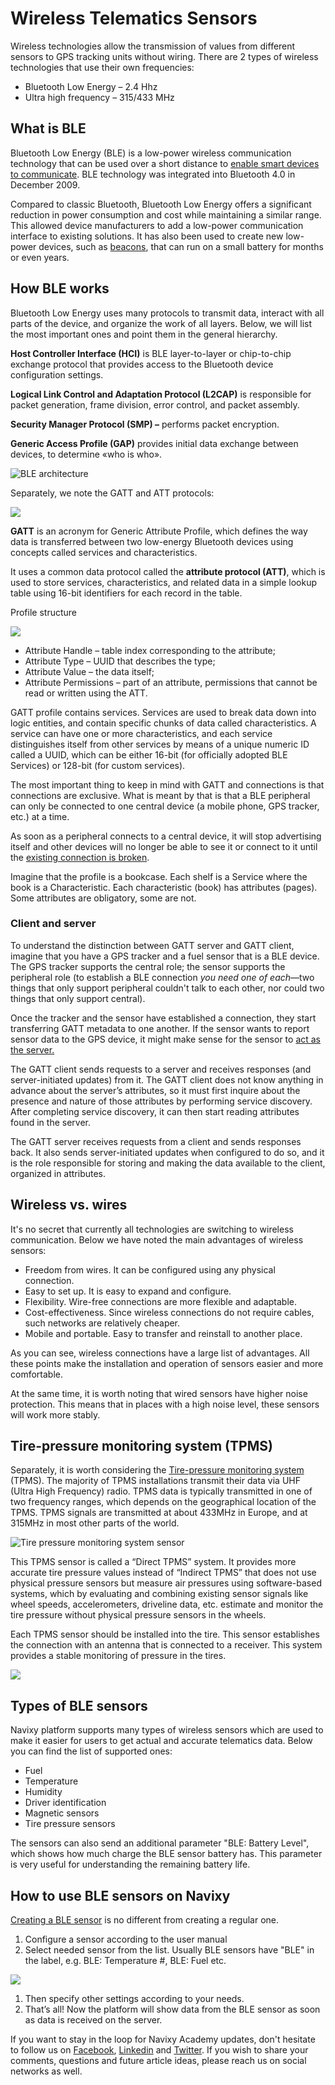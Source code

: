 # Wireless Telematics Sensors

Wireless technologies allow the transmission of values from different sensors to GPS tracking units without wiring. There are 2 types of wireless technologies that use their own frequencies:

* Bluetooth Low Energy – 2.4 Hhz
* Ultra high frequency – 315/433 MHz

## What is BLE

Bluetooth Low Energy (BLE) is a low-power wireless communication technology that can be used over a short distance to [enable smart devices to communicate](https://www.centare.com/blog/what_is_bluetooth_low_energy/). BLE technology was integrated into Bluetooth 4.0 in December 2009.

Compared to classic Bluetooth, Bluetooth Low Energy offers a significant reduction in power consumption and cost while maintaining a similar range. This allowed device manufacturers to add a low-power communication interface to existing solutions. It has also been used to create new low-power devices, such as [beacons](https://www.navixy.com/blog/teltonika-ble-beacons/), that can run on a small battery for months or even years.

## How BLE works

Bluetooth Low Energy uses many protocols to transmit data, interact with all parts of the device, and organize the work of all layers. Below, we will list the most important ones and point them in the general hierarchy.

**Host Controller Interface (HCI)** is BLE layer-to-layer or chip-to-chip exchange protocol that provides access to the Bluetooth device configuration settings.

**Logical Link Control and Adaptation Protocol (L2CAP)** is responsible for packet generation, frame division, error control, and packet assembly.

**Security Manager Protocol (SMP) –** performs packet encryption.

**Generic Access Profile (GAP)** provides initial data exchange between devices, to determine «who is who».

![BLE architecture](https://www.navixy.com/wp-content/uploads/2021/01/ble-protocols.png)

Separately, we note the GATT and ATT protocols:

![](../../expert-center/vehicle-telematics-technology/vehicle-sensors/attachments/imagen-20231019-232843.png)

**GATT** is an acronym for Generic Attribute Profile, which defines the way data is transferred between two low-energy Bluetooth devices using concepts called services and characteristics.

It uses a common data protocol called the **attribute protocol (ATT)**, which is used to store services, characteristics, and related data in a simple lookup table using 16-bit identifiers for each record in the table.

Profile structure

![](../../expert-center/vehicle-telematics-technology/vehicle-sensors/attachments/imagen-20231019-232914.png)

* Attribute Handle – table index corresponding to the attribute;
* Attribute Type – UUID that describes the type;
* Attribute Value – the data itself;
* Attribute Permissions – part of an attribute, permissions that cannot be read or written using the ATT.

GATT profile contains services. Services are used to break data down into logic entities, and contain specific chunks of data called characteristics. A service can have one or more characteristics, and each service distinguishes itself from other services by means of a unique numeric ID called a UUID, which can be either 16-bit (for officially adopted BLE Services) or 128-bit (for custom services).

The most important thing to keep in mind with GATT and connections is that connections are exclusive. What is meant by that is that a BLE peripheral can only be connected to one central device (a mobile phone, GPS tracker, etc.) at a time.

As soon as a peripheral connects to a central device, it will stop advertising itself and other devices will no longer be able to see it or connect to it until the [existing connection is broken](https://learn.adafruit.com/introduction-to-bluetooth-low-energy/gatt).

Imagine that the profile is a bookcase. Each shelf is a Service where the book is a Characteristic. Each characteristic (book) has attributes (pages). Some attributes are obligatory, some are not.

### Client and server

To understand the distinction between GATT server and GATT client, imagine that you have a GPS tracker and a fuel sensor that is a BLE device. The GPS tracker supports the central role; the sensor supports the peripheral role (to establish a BLE connection _you need one of each_—two things that only support peripheral couldn't talk to each other, nor could two things that only support central).

Once the tracker and the sensor have established a connection, they start transferring GATT metadata to one another. If the sensor wants to report sensor data to the GPS device, it might make sense for the sensor to [act as the server.](https://developer.android.com/guide/topics/connectivity/bluetooth-le)

The GATT client sends requests to a server and receives responses (and server-initiated updates) from it. The GATT client does not know anything in advance about the server’s attributes, so it must first inquire about the presence and nature of those attributes by performing service discovery. After completing service discovery, it can then start reading attributes found in the server.

The GATT server receives requests from a client and sends responses back. It also sends server-initiated updates when configured to do so, and it is the role responsible for storing and making the data available to the client, organized in attributes.

## Wireless vs. wires

It's no secret that currently all technologies are switching to wireless communication. Below we have noted the main advantages of wireless sensors:

* Freedom from wires. It can be configured using any physical connection.
* Easy to set up. It is easy to expand and configure.
* Flexibility. Wire-free connections are more flexible and adaptable.
* Cost-effectiveness. Since wireless connections do not require cables, such networks are relatively cheaper.
* Mobile and portable. Easy to transfer and reinstall to another place.

As you can see, wireless connections have a large list of advantages. All these points make the installation and operation of sensors easier and more comfortable.

At the same time, it is worth noting that wired sensors have higher noise protection. This means that in places with a high noise level, these sensors will work more stably.

## Tire-pressure monitoring system (TPMS)

Separately, it is worth considering the [Tire-pressure monitoring system](https://en.wikipedia.org/wiki/Tire-pressure_monitoring_system) (TPMS). The majority of TPMS installations transmit their data via UHF (Ultra High Frequency) radio. TPMS data is typically transmitted in one of two frequency ranges, which depends on the geographical location of the TPMS. TPMS signals are transmitted at about 433MHz in Europe, and at 315MHz in most other parts of the world.

![Tire pressure monitoring system sensor](https://www.navixy.com/wp-content/uploads/2021/01/tire-pressure-monitoring-system-sensor.jpg)

This TPMS sensor is called a “Direct TPMS” system. It provides more accurate tire pressure values instead of “Indirect TPMS” that does not use physical pressure sensors but measure air pressures using software-based systems, which by evaluating and combining existing sensor signals like wheel speeds, accelerometers, driveline data, etc. estimate and monitor the tire pressure without physical pressure sensors in the wheels.

Each TPMS sensor should be installed into the tire. This sensor establishes the connection with an antenna that is connected to a receiver. This system provides a stable monitoring of pressure in the tires.

![](../../expert-center/vehicle-telematics-technology/vehicle-sensors/attachments/imagen-20231019-232937.png)

## Types of BLE sensors

Navixy platform supports many types of wireless sensors which are used to make it easier for users to get actual and accurate telematics data. Below you can find the list of supported ones:

* Fuel
* Temperature
* Humidity
* Driver identification
* Magnetic sensors
* Tire pressure sensors

The sensors can also send an additional parameter "BLE: Battery Level", which shows how much charge the BLE sensor battery has. This parameter is very useful for understanding the remaining battery life.

## How to use BLE sensors on Navixy

[Creating a BLE sensor](https://www.navixy.com/docs/user/web-interface-docs/devices-doc/sensors-and-buttons/measurement-sensor/) is no different from creating a regular one.

1. Configure a sensor according to the user manual
2. Select needed sensor from the list. Usually BLE sensors have "BLE" in the label, e.g. BLE: Temperature #, BLE: Fuel etc.

![](../../expert-center/vehicle-telematics-technology/vehicle-sensors/attachments/imagen-20231019-233836.png)

1. Then specify other settings according to your needs.
2. That’s all! Now the platform will show data from the BLE sensor as soon as data is received on the server.

If you want to stay in the loop for Navixy Academy updates, don't hesitate to follow us on [Facebook](https://www.facebook.com/NavixyGPS/), [Linkedin](https://www.linkedin.com/company/navixy/) and [Twitter](https://twitter.com/NAVIXY). If you wish to share your comments, questions and future article ideas, please reach us on social networks as well.
